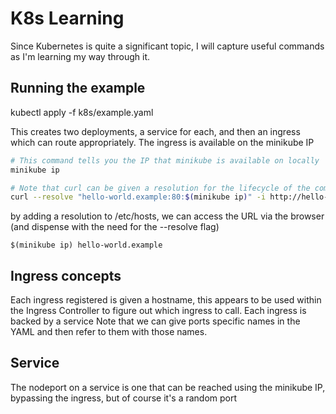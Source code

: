 # K8s Learning

Since Kubernetes is quite a significant topic, I will capture useful commands as I'm learning my way through it.

## Running the example

kubectl apply -f k8s/example.yaml

This creates two deployments, a service for each, and then an ingress which can route appropriately.
The ingress is available on the minikube IP

```bash
# This command tells you the IP that minikube is available on locally
minikube ip
```

```bash
# Note that curl can be given a resolution for the lifecycle of the command
curl --resolve "hello-world.example:80:$(minikube ip)" -i http://hello-world.example/v2
```

by adding a resolution to /etc/hosts, we can access the URL via the browser (and dispense with the need for the --resolve flag)
```
$(minikube ip) hello-world.example
```

## Ingress concepts
Each ingress registered is given a hostname, this appears to be used within the Ingress Controller to figure out which ingress to call.
Each ingress is backed by a service
Note that we can give ports specific names in the YAML and then refer to them with those names.

## Service
The nodeport on a service is one that can be reached using the minikube IP, bypassing the ingress, but of course it's a random port


